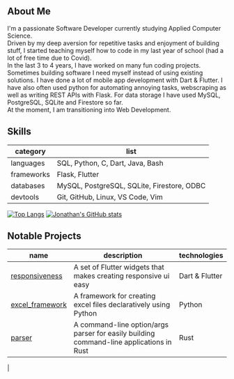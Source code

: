 ## About Me
I'm a passionate Software Developer currently studying Applied Computer Science.  
Driven by my deep aversion for repetitive tasks and enjoyment of building stuff, I started teaching myself how to code in my last year of school (had a lot of free time due to Covid).  
In the last 3 to 4 years, I have worked on many fun coding projects. Sometimes building software I need myself instead of using existing solutions. I have done a lot of mobile app development with Dart & Flutter. I have also often used python for automating annoying tasks, webscraping as well as writing REST APIs with Flask. For data storage I have used MySQL, PostgreSQL, SQLite and Firestore so far.  
At the moment, I am transitioning into Web Development.

## Skills
|category|list|
|----------|------|
|languages|SQL, Python, C, Dart, Java, Bash|
|frameworks|Flask, Flutter|
|databases|MySQL, PostgreSQL, SQLite, Firestore, ODBC|
|devtools|Git, GitHub, Linux, VS Code, Vim|

[![Top Langs](https://github-readme-stats.vercel.app/api/top-langs/?username=TheUltimateOptimist&layout=compact&langs_count=10&theme=radical&hide=CMake,TeX,c%2B%2B,Swift&exclude_repo=TheUltimateOptimist,studium,TheUltimateOptimist.github.io)](https://github.com/anuraghazra/github-readme-stats)
[![Jonathan's GitHub stats](https://github-readme-stats.vercel.app/api?username=TheUltimateOptimist&show_icons=true&hide_rank=true&theme=radical)](https://github.com/anuraghazra/github-readme-stats) 


## Notable Projects
|name|description|technologies|
|------------|----|-----------|
|[responsiveness](https://github.com/TheUltimateOptimist/responsiveness)|A set of Flutter widgets that makes creating responsive ui easy|Dart & Flutter|
|[excel_framework](https://github.com/TheUltimateOptimist/excel_framework)|A framework for creating excel files declaratively using Python|Python|
|[parser](https://github.com/TheUltimateOptimist/parser)|A command-line option/args parser for easily building command-line applications in Rust|Rust|
|

<!--
**TheUltimateOptimist/TheUltimateOptimist** is a ✨ _special_ ✨ repository because its `README.md` (this file) appears on your GitHub profile.

Here are some ideas to get you started:

- 🔭 I’m currently working on ...
- 🌱 I’m currently learning ...
- 👯 I’m looking to collaborate on ...
- 🤔 I’m looking for help with ...
- 💬 Ask me about ...
- 📫 How to reach me: ...
- 😄 Pronouns: ...
- ⚡ Fun fact: ...
-->
